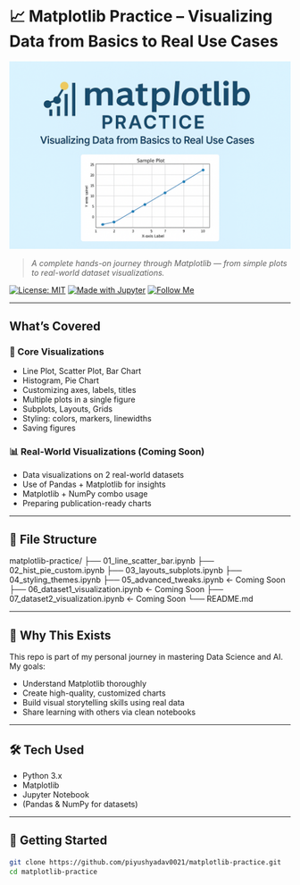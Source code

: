 # 📈 Matplotlib Practice – Visualizing Data from Basics to Real Use Cases

![Matplotlib Banner](https://github.com/piyushyadav0021/Matplotlip-practice/blob/main/assests/banners.png)  
> *A complete hands-on journey through Matplotlib — from simple plots to real-world dataset visualizations.*

[![License: MIT](https://img.shields.io/badge/License-MIT-blue.svg)](LICENSE)
[![Made with Jupyter](https://img.shields.io/badge/Made%20with-Jupyter-orange.svg)](https://jupyter.org/)
[![Follow Me](https://img.shields.io/github/followers/piyushyadav0021?style=social)](https://github.com/piyushyadav0021)

---

##  What’s Covered

### 🧱 Core Visualizations
- Line Plot, Scatter Plot, Bar Chart
- Histogram, Pie Chart
- Customizing axes, labels, titles
- Multiple plots in a single figure
- Subplots, Layouts, Grids
- Styling: colors, markers, linewidths
- Saving figures

### 📊 Real-World Visualizations (Coming Soon)
- Data visualizations on 2 real-world datasets
- Use of Pandas + Matplotlib for insights
- Matplotlib + NumPy combo usage
- Preparing publication-ready charts

---

## 📁 File Structure
matplotlib-practice/
├── 01_line_scatter_bar.ipynb
├── 02_hist_pie_custom.ipynb
├── 03_layouts_subplots.ipynb
├── 04_styling_themes.ipynb
├── 05_advanced_tweaks.ipynb ← Coming Soon
├── 06_dataset1_visualization.ipynb ← Coming Soon
├── 07_dataset2_visualization.ipynb ← Coming Soon
└── README.md



---

## 🎯 Why This Exists

This repo is part of my personal journey in mastering Data Science and AI.  
My goals:
- Understand Matplotlib thoroughly
- Create high-quality, customized charts
- Build visual storytelling skills using real data
- Share learning with others via clean notebooks

---

## 🛠 Tech Used
- Python 3.x  
- Matplotlib  
- Jupyter Notebook  
- (Pandas & NumPy for datasets)

---

## 🚀 Getting Started

```bash
git clone https://github.com/piyushyadav0021/matplotlib-practice.git
cd matplotlib-practice

